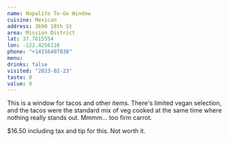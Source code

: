 ```yaml
---
name: Nopalito To-Go Window
cuisine: Mexican
address: 3690 18th St
area: Mission District
lat: 37.7615554
lon: -122.4256116
phone: "+14156407038"
menu: 
drinks: false
visited: "2023-02-23"
taste: 0
value: 0
---
```


This is a window for tacos and other items. There's limited vegan selection, and the tacos were the standard mix of veg cooked at the same time where nothing really stands out. Mmmm... too firm carrot. 

$16.50 including tax and tip for this. Not worth it.
